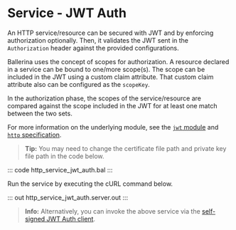 # Service - JWT Auth

An HTTP service/resource can be secured with JWT and by enforcing authorization optionally. Then, it validates the JWT sent in the `Authorization` header against the provided configurations.

Ballerina uses the concept of scopes for authorization. A resource declared in a service can be bound to one/more scope(s). The scope can be included in the JWT using a custom claim attribute. That custom claim attribute also can be configured as the `scopeKey`.

In the authorization phase, the scopes of the service/resource are compared against the scope included in the JWT for at least one match between the two sets.

For more information on the underlying module, see the [`jwt` module](https://lib.ballerina.io/ballerina/jwt/latest/)
and [`http` specification](https://ballerina.io/spec/http/#9113-listener---jwt-auth).

>**Tip:** You may need to change the certificate file path and private key file path in the code below.

::: code http_service_jwt_auth.bal :::

Run the service by executing the cURL command below.

::: out http_service_jwt_auth.server.out :::

>**Info:** Alternatively, you can invoke the above service via the [self-signed JWT Auth client](/learn/by-example/http-client-self-signed-jwt-auth).
